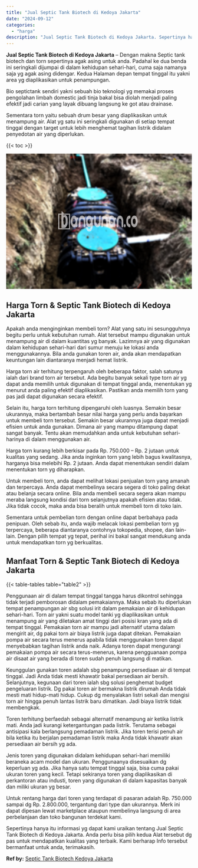 ```yaml
---
title: "Jual Septic Tank Biotech di Kedoya Jakarta"
date: "2024-09-12"
categories: 
  - "harga"
description: "Jual Septic Tank Biotech di Kedoya Jakarta. Sepertinya hanya itu informasi yg dapat kami uraikan tentang Jual Septic Tank Biotech di Kedoya Jakarta. Anda per..."
---
```


**Jual Septic Tank Biotech di Kedoya Jakarta** – Dengan makna Septic tank biotech dan torn sepertinya agak asing untuk anda. Padahal ke dua benda ini seringkali dijumpai di dalam kehidupan sehari-hari, cuma saja namanya saja yg agak asing didengar. Kedua Halaman depan tempat tinggal itu yakni area yg diaplikasikan untuk penampungan.

Bio septictank sendiri yakni sebuah bio teknologi yg memakai proses pengolahan limbah domestic jadi tinja bakal bisa diolah menjadi paling efektif jadi carian yang layak dibuang langsung ke got atau drainase.

Sementara torn yaitu sebuah drum besar yang diaplikasikan untuk menampung air. Alat yg satu ini seringkali digunakan di setiap tempat tinggal dengan target untuk lebih menghemat tagihan listrik didalam penyedotan air yang diperlukan.

{{< toc >}}

![Jual Septic Tank Biotech di Kedoya Jakarta](/images/jual-bio-septictank-49.png)

## Harga Torn & Septic Tank Biotech di Kedoya Jakarta

Apakah anda menginginkan membeli torn? Alat yang satu ini sesungguhnya begitu perlu untuk kebutuhan rumah. Alat tersebut mampu digunakan untuk menampung air di dalam kuantitas yg banyak. Lazimnya air yang digunakan dalam kehidupan sehari-hari dari sumur menuju ke lokasi anda menggunakannya. Bila anda gunakan toren air, anda akan mendapatkan keuntungan lain diantaranya menjadi hemat listrik.

Harga torn air terhitung terpengaruh oleh beberapa faktor, salah satunya ialah dari brand torn air tersebut. Ada begitu banyak sekali type torn air yg dapat anda memilih untuk digunakan di tempat tinggal anda, menentukan yg menurut anda paling efektif diaplikasikan. Pastikan anda memilih torn yang pas jadi dapat digunakan secara efektif.

Selain itu, harga torn terhitung dipengaruhi oleh luasnya. Semakin besar ukurannya, maka bertambah besar nilai harga yang perlu anda bayarkan untuk membeli torn tersebut. Semakin besar ukurannya juga dapat menjadi efisien untuk anda gunakan. Dimana air yang mampu ditampung dapat sangat banyak. Tentu akan memudahkan anda untuk kebutuhan sehari-harinya di dalam menggunakan air.

Harga torn kurang lebih berkisar pada Rp. 750.000 – Rp. 2 jutaan untuk kualitas yang sedang. Jika anda inginkan torn yang lebih bagus kwalitasnya, harganya bisa melebihi Rp. 2 jutaan. Anda dapat menentukan sendiri dalam menentukan torn yg diharapkan.

Untuk membeli torn, anda dapat melihat lokasi penjualan torn yang amanah dan terpercaya. Anda dapat membelinya secara segera di toko paling dekat atau belanja secara online. Bila anda membeli secara segera akan mampu meraba langsung kondisi dari torn selanjutnya apakah efisien atau tidak. Jika tidak cocok, maka anda bisa beralih untuk membeli torn di toko lain.

Sementara untuk pembelian torn dengan online dapat berbahaya pada penipuan. Oleh sebab itu, anda wajib melacak lokasi pembelian torn yg terpercaya, beberapa diantaranya contohnya tokopedia, shopee, dan lain-lain. Dengan pilih tempat yg tepat, perihal ini bakal sangat mendukung anda untuk mendapatkan torn yg berkualitas.

## Manfaat Torn & Septic Tank Biotech di Kedoya Jakarta

{{< table-tables table="table2" >}}

Penggunaan air di dalam tempat tinggal tangga harus dikontrol sehingga tidak terjadi pemborosan didalam pemakaiannya. Maka sebab itu diperlukan tempat penampungan air sbg solusi irit dalam pemakaian air di kehidupan sehari-hari. Torn air yakni suatu model tanki yg diaplikasikan untuk menampung air yang diletakan amat tinggi dari posisi kran yang ada di tempat tinggal. Pemakaian torn air mampu jadi alternatif utama dalam mengirit air, dg pakai torn air biaya listrik juga dapat ditekan. Pemakaian pompa air secara terus menerus apabila tidak menggunakan toren dapat menyebabkan tagihan listrik anda naik. Adanya toren dapat mengurangi pemakaian pompa air secara terus-menerus, karena pengguanaan pompa air disaat air yang berada di toren sudah penuh langsung di matikan.

Keunggulan gunakan toren adalah sbg penampung persediaan air di tempat tinggal. Jadi Anda tidak mesti khawatir bakal persediaan air bersih. Selanjutnya, kegunaan dari toren ialah sbg solusi penghemat budget pengeluaran listrik. Dg pakai toren air bermakna listrik dirumah Anda tidak mesti mati hidup-mati hidup. Cukup dg menyalakan listri sekali dan mengisi torn air hingga penuh lantas listrik baru dimatikan. Jadi biaya listrik tidak membengkak.

Toren terhitung berfaedah sebagai alternatif menampung air ketika listrik mati. Anda jadi kurangi ketergantungan pada listrik. Terutama sebagai antisipasi kala berlangsung pemadaman listrik. Jika toren terisi penuh air bila ketika itu berjalan pemadaman listrik maka Anda tidak khawatir akan persediaan air bersih yg ada.

Jenis toren yang digunakan didalam kehidupan sehari-hari memiliki beraneka acam model dan ukuran. Penggunaanya disesuaikan dg keperluan yg ada. Jika hanya satu tempat tinggal saja, bisa cuma pakai ukuran toren yang kecil. Tetapi sekiranya toren yang diaplikasikan di perkantoran atau industi, toren yang digunakan di dalam kapasitas banyak dan miliki ukuran yg besar.

Untuk rentang harga dari toren yang terdapat di pasaran adalah Rp. 750.000 sampai dg Rp. 2.800.000, tergantung dari type dan ukurannya. Merk ini dapat dipesan lewat marketplace ataupun membelinya langsung di area perbelanjaan dan toko bangunan terdekat kami.

Sepertinya hanya itu informasi yg dapat kami uraikan tentang Jual Septic Tank Biotech di Kedoya Jakarta. Anda perlu bisa pilih kedua Alat tersebut dg pas untuk mendapatkan kualitas yang terbaik. Kami berharap Info tersebut bermanfaat untuk anda, terimakasih.

**Ref by:** [Septic Tank Biotech Kedoya Jakarta](https://id.wikipedia.org/wiki/Septic)
